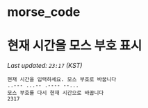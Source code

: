 # morse_code
# 현재 시간을 모스 부호 표시
<!-- MORSE_TIME_START -->
_Last updated: `23:17` (KST)_

```
현재 시간을 입력하세요. 모스 부호로 바꿉니다
..--- ...-- .---- --...
모스 부호를 다시 현재 시간으로 바꿉니다
2317
```
<!-- MORSE_TIME_END -->
